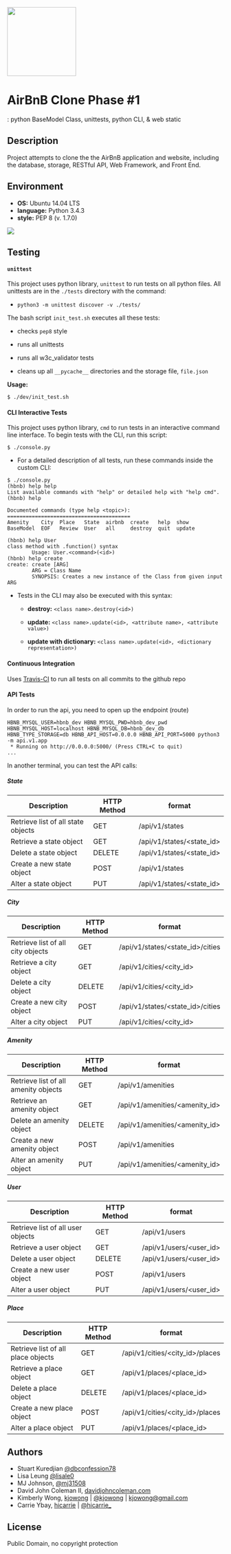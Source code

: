 <img src="https://github.com/johncoleman83/AirBnB_clone/blob/master/dev/HBTN-hbnb-Final.png" width="160" height=auto />

# AirBnB Clone Phase #1

: python BaseModel Class, unittests, python CLI, & web static

## Description

Project attempts to clone the the AirBnB application and website, including the
database, storage, RESTful API, Web Framework, and Front End.

## Environment

* __OS:__ Ubuntu 14.04 LTS
* __language:__ Python 3.4.3
* __style:__ PEP 8 (v. 1.7.0)

<img src="https://github.com/johncoleman83/AirBnB_clone/blob/master/dev/hbnb_step5.png" />

## Testing


#### `unittest`

This project uses python library, `unittest` to run tests on all python files.
All unittests are in the `./tests` directory with the command:

* `python3 -m unittest discover -v ./tests/`

The bash script `init_test.sh` executes all these tests:

  * checks `pep8` style

  * runs all unittests

  * runs all w3c_validator tests

  * cleans up all `__pycache__` directories and the storage file, `file.json`

**Usage:**

```
$ ./dev/init_test.sh
```

#### CLI Interactive Tests

This project uses python library, `cmd` to run tests in an interactive command
line interface.  To begin tests with the CLI, run this script:

```
$ ./console.py
```

* For a detailed description of all tests, run these commands inside the
custom CLI:

```
$ ./console.py
(hbnb) help help
List available commands with "help" or detailed help with "help cmd".
(hbnb) help

Documented commands (type help <topic>):
========================================
Amenity    City  Place   State  airbnb  create   help  show
BaseModel  EOF   Review  User   all     destroy  quit  update

(hbnb) help User
class method with .function() syntax
        Usage: User.<command>(<id>)
(hbnb) help create
create: create [ARG]
        ARG = Class Name
        SYNOPSIS: Creates a new instance of the Class from given input ARG
```

* Tests in the CLI may also be executed with this syntax:

  * **destroy:** `<class name>.destroy(<id>)`

  * **update:** `<class name>.update(<id>, <attribute name>, <attribute value>)`

  * **update with dictionary:** `<class name>.update(<id>, <dictionary representation>)`


#### Continuous Integration

Uses [Travis-CI](https://travis-ci.org/) to run all tests on all commits to the
github repo

#### API Tests
In order to run the api, you need to open up the endpoint (route)
```
HBNB_MYSQL_USER=hbnb_dev HBNB_MYSQL_PWD=hbnb_dev_pwd HBNB_MYSQL_HOST=localhost HBNB_MYSQL_DB=hbnb_dev_db HBNB_TYPE_STORAGE=db HBNB_API_HOST=0.0.0.0 HBNB_API_PORT=5000 python3 -m api.v1.app
 * Running on http://0.0.0.0:5000/ (Press CTRL+C to quit)
...
```
In another terminal, you can test the API calls:
##### State
|   **Description**                  |  **HTTP Method** |   **format**   | 
|------------------------------------|------------------|----------------|
| Retrieve list of all state objects |     GET          | /api/v1/states |
| Retrieve  a state object   |     GET          | /api/v1/states/<state_id> |
| Delete a state object   |     DELETE          | /api/v1/states/<state_id> |
| Create a new state object   |     POST          | /api/v1/states |
| Alter a  state object   |     PUT          | /api/v1/states/<state_id> |

##### City
|   **Description**                  |  **HTTP Method** |   **format**   | 
|------------------------------------|------------------|----------------|
| Retrieve list of all city objects |     GET          | /api/v1/states/<state_id>/cities |
| Retrieve  a city object   |     GET          | /api/v1/cities/<city_id> |
| Delete a city object   |     DELETE          | /api/v1/cities/<city_id> |
| Create a new city object   |     POST          | /api/v1/states/<state_id>/cities |
| Alter a  city object   |     PUT          | /api/v1/cities/<city_id> |


##### Amenity
|   **Description**                  |  **HTTP Method** |   **format**   | 
|------------------------------------|------------------|----------------|
| Retrieve list of all amenity objects |     GET          | /api/v1/amenities |
| Retrieve  an amenity object   |     GET          | /api/v1/amenities/<amenity_id> |
| Delete an amenity object   |     DELETE          | /api/v1/amenities/<amenity_id> |
| Create a new amenity object   |     POST          | /api/v1/amenities |
| Alter an amenity object   |     PUT          | /api/v1/amenities/<amenity_id> |

##### User
|   **Description**                  |  **HTTP Method** |   **format**   | 
|------------------------------------|------------------|----------------|
| Retrieve list of all user objects |     GET          | /api/v1/users |
| Retrieve  a user object   |     GET          | /api/v1/users/<user_id> |
| Delete a user object   |     DELETE          | /api/v1/users/<user_id> |
| Create a new user object   |     POST          | /api/v1/users |
| Alter a user object   |     PUT          | /api/v1/users/<user_id> |

##### Place
|   **Description**                  |  **HTTP Method** |   **format**   | 
|------------------------------------|------------------|----------------|
| Retrieve list of all place objects |     GET          | /api/v1/cities/<city_id>/places |
| Retrieve a place object   |     GET          | /api/v1/places/<place_id> |
| Delete a place object   |     DELETE          | /api/v1/places/<place_id> |
| Create a new place object   |     POST          | /api/v1/cities/<city_id>/places |
| Alter a place object   |     PUT          | /api/v1/places/<place_id> |

## Authors
* Stuart Kuredjian [@dbconfession78](https://github.com/dbconfession78)
* Lisa Leung [@lisale0](https://github.com/lisale0)
* MJ Johnson, [@mj31508](https://github.com/mj31508)
* David John Coleman II, [davidjohncoleman.com](http://www.davidjohncoleman.com/)
* Kimberly Wong, [kjowong](http://github.com/kjowong) | [@kjowong](http://twitter.com/kjowong) | [kjowong@gmail.com](kjowong@gmail.com)
* Carrie Ybay, [hicarrie](http://github.com/hicarrie) | [@hicarrie_](http://twitter.com/hicarrie_)

## License

Public Domain, no copyright protection

